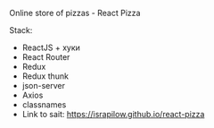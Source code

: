 Online store of pizzas - React Pizza

Stack:

- ReactJS + хуки
- React Router
- Redux
- Redux thunk
- json-server
- Axios
- classnames
- Link to sait: https://israpilow.github.io/react-pizza

